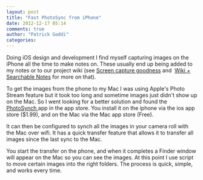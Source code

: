 ```yaml
---
layout: post
title: "Fast PhotoSync from iPhone"
date: 2012-12-17 05:14
comments: true
author: "Patrick Goddi"
categories: 
---
```

Doing iOS design and development I find myself capturing images on the iPhone all the time to make notes on. These usually end up being added to my notes or to our project wiki (see <a href="http://fooqri.tumblr.com/post/38160399193/screen-capture-goodness" title="Screen Capture Goodness">Screen capture goodness</a> and  <a href="http://fooqri.tumblr.com/post/38158334752/wiki-searchable-notes" title="Wiki + Searchable Notes">Wiki + Searchable Notes</a> for more on that).

To get the images from the phone to my Mac I was using Apple's Photo Stream feature but it took too long and sometime images just didn't show up on the Mac. So I went looking for a better solution and found the <a href="http://www.photosync-app.com/" title="PhotoSync">PhotoSynch </a>app in the app store. You install it on the iphone via the ios app store ($1.99), and on the Mac via the Mac app store (Free).

It can then be configured to synch all the images in your camera roll with the Mac over wifi. It has a quick transfer feature that allows it to transfer all images since the last sync to the Mac.

You start the transfer on the phone, and when it completes a Finder window will appear on the Mac so you can see the images. At this point I use script to move certain images into the right folders. The process is quick, simple, and works every time. 